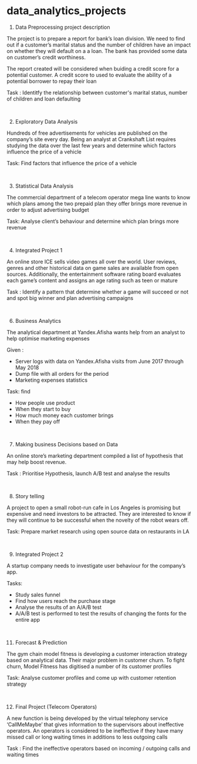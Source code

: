 # data_analytics_projects

1. Data Preprocessing project description

The project is to prepare a report for bank’s loan division. We need to find out if a customer’s marital status and the number of children have an impact on whether they will default on a a loan. The bank has provided some data on customer’s credit worthiness.

The report created will be considered when buiding a credit score for a potential customer. A credit score to used to evaluate the ability of a potential borrower to repay their loan

Task : Identitfy the relationship between customer's marital status, number of children and loan defaulting

<br>

2. Exploratory Data Analysis

Hundreds of free advertisements for vehicles are published on the company’s site every day. Being an analyst at Crankshaft List requires studying the data over the last few years and determine which factors influence the price of a vehicle

Task: Find factors that influence the price of a vehicle

<br>

3. Statistical Data Analysis

The commercial department of a telecom operator mega line wants to know which plans among the two prepaid plan they offer brings more revenue in order to adjust advertising budget

Task: Analyse client’s behaviour and determine which plan brings more revenue

<br>

4. Integrated Project 1

An online store ICE sells video games all over the world. User reviews, genres and other historical data on game sales are available from open sources. Additionally, the entertainment software rating board evaluates each game’s content and assigns an age rating such as teen or mature

Task : Identify a pattern that determine whether a game will succeed or not and spot big winner and plan advertising campaigns

<br>

6. Business Analytics

The analytical department at Yandex.Afisha wants help from an analyst to help optimise marketing expenses

Given :
- Server logs with data on Yandex.Afisha visits from June 2017 through May 2018
- Dump file with all orders for the period
- Marketing expenses statistics

Task: 
find
- How people use product
- When they start to buy
- How much money each customer brings
- When they pay off

<br>

7. Making business Decisions based on Data

An online store’s marketing department compiled a list of hypothesis that may help boost revenue.

Task : Prioritise Hypothesis, launch A/B test and analyse the results

<br>

8. Story telling 

A project to open a small robot-run cafe in Los Angeles is promising but expensive and need investors to be attracted. They are interested to know if they will continue to be successful when the novelty of the robot wears off.

Task: Prepare market research using open source data on restaurants in LA

<br>

9. Integrated Project 2

A startup company needs to investigate user behaviour for the company’s app.

Tasks:
- Study sales funnel
- Find how users reach the purchase stage
- Analyse the results of an A/A/B test
- A/A/B test is performed to test the results of changing the fonts for the entire app

<br>

11. Forecast & Prediction

The gym chain model fitness is developing a customer interaction strategy based on analytical data. Their major problem in customer churn. To fight churn, Model Fitness has digitised a number of its customer profiles

Task: Analyse customer profiles and come up with customer retention strategy

<br>

12. Final Project (Telecom Operators)

A new function is being developed by the virtual telephony service ‘CallMeMaybe’ that gives information to the supervisors about ineffective operators. An operators is considered to be ineffective if they have many missed call or long waiting times in additions to less outgoing calls

Task : Find the ineffective operators based on incoming / outgoing calls and waiting times

